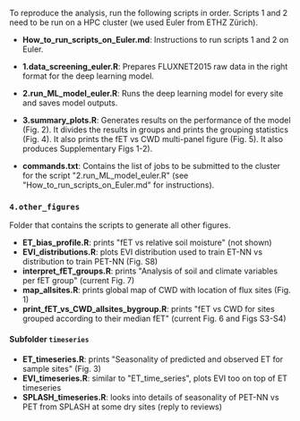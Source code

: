 To reproduce the analysis, run the following scripts in order. Scripts 1 and 2 need to be run on a HPC cluster (we used Euler from ETHZ Zürich).

* **How_to_run_scripts_on_Euler.md**: Instructions to run scripts 1 and 2 on Euler.

* **1.data_screening_euler.R**: Prepares FLUXNET2015 raw data in the right format for the deep learning model.

* **2.run_ML_model_euler.R**: Runs the deep learning model for every site and saves model outputs.

* **3.summary_plots.R**: Generates results on the performance of the model (Fig. 2). It divides the results in groups and prints the grouping statistics (Fig. 4). It also prints the fET vs CWD multi-panel figure (Fig. 5). It also produces Supplementary Figs 1-2).

* **commands.txt**: Contains the list of jobs to be submitted to the cluster for the script "2.run_ML_model_euler.R" (see "How_to_run_scripts_on_Euler.md" for instructions).

### `4.other_figures`
Folder that contains the scripts to generate all other figures. 

* **ET_bias_profile.R**: prints "fET vs relative soil moisture" (not shown)
* **EVI_distributions.R**: plots EVI distribution used to train ET-NN vs distribution to train PET-NN (Fig. S8)
* **interpret_fET_groups.R**: prints "Analysis of soil and climate variables per fET group" (current Fig. 7)
* **map_allsites.R**: prints global map of CWD with location of flux sites (Fig. 1)
* **print_fET_vs_CWD_allsites_bygroup.R**: prints "fET vs CWD for sites grouped according to their median fET" (current Fig. 6 and Figs S3-S4)

#### Subfolder `timeseries`
* **ET_timeseries.R**: prints "Seasonality of predicted and observed ET for sample sites" (Fig. 3)
* **EVI_timeseries.R**: similar to "ET_time_series", plots EVI too on top of ET timeseries
* **SPLASH_timeseries.R**: looks into details of seasonality of PET-NN vs PET from SPLASH at some dry sites (reply to reviews)
